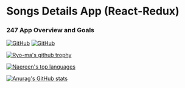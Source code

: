 # Songs Details App (React-Redux)

### 247 App Overview and Goals

[![GitHub](https://img.shields.io/badge/github-wiki-lightgrey?style=flat-square)](https://github.com/KChakhalyan)
[![GitHub](https://img.shields.io/badge/ASOme-12k-blue?style=flat-square)](https://github.com/KChakhalyan)


[![Ryo-ma's github trophy](https://github-profile-trophy.vercel.app/?username=KChakhalyan&row=2&theme=dracula)](https://github.com/KChakhalyan)


[![Naereen's top languages](https://github-readme-stats.vercel.app/api/top-langs/?username=KChakhalyan&theme=blue-green)](https://github.com/KChakhalyan)

[![Anurag's GitHub stats](https://github-readme-stats.vercel.app/api?username=KChakhalyan&show_icons=true&theme=radical)](https://github.com/anuraghazra/github-readme-stats)
